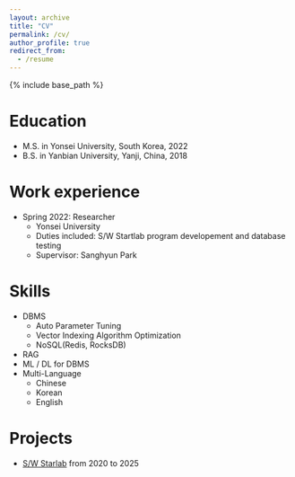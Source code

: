 ```yaml
---
layout: archive
title: "CV"
permalink: /cv/
author_profile: true
redirect_from:
  - /resume
---
```


{% include base_path %}

Education
======
* M.S. in Yonsei University, South Korea, 2022
* B.S. in Yanbian University, Yanji, China, 2018

Work experience
======
* Spring 2022: Researcher
  * Yonsei University
  * Duties included: S/W Startlab program developement and database testing
  * Supervisor: Sanghyun Park

Skills
======
* DBMS
  * Auto Parameter Tuning
  * Vector Indexing Algorithm Optimization
  * NoSQL(Redis, RocksDB)
* RAG
* ML / DL for DBMS
* Multi-Language
  * Chinese
  * Korean
  * English

Projects
======
* [S/W Starlab](https://github.com/addb-swstarlab) from 2020 to 2025


